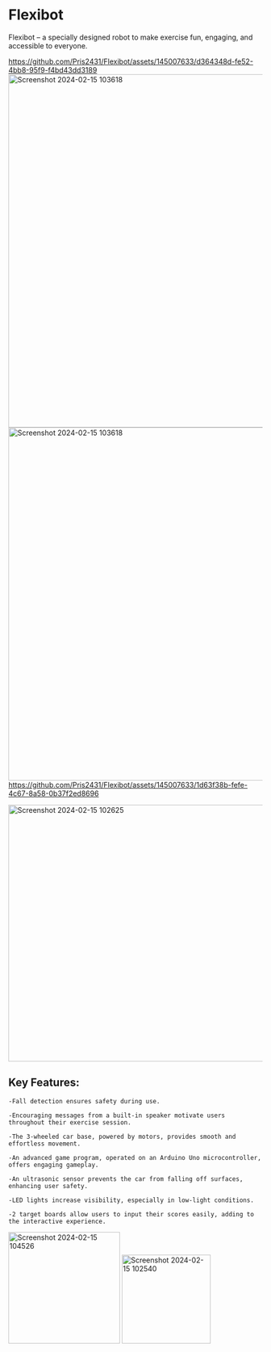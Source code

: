 # Flexibot
Flexibot – a specially designed robot to make exercise fun, engaging, and accessible to everyone.


https://github.com/Pris2431/Flexibot/assets/145007633/d364348d-fe52-4bb8-95f9-f4bd43dd3189
<img width="700" alt="Screenshot 2024-02-15 103618" src="https://github.com/Pris2431/Flexibot/assets/145007633/febc22be-b68c-4bfb-ad71-8cf1b35f94d6"> 
<img width="700" alt="Screenshot 2024-02-15 103618" src="https://github.com/Pris2431/Flexibot/assets/145007633/570a7867-b47f-4949-b049-cdd8bc6b9b2a"> 
https://github.com/Pris2431/Flexibot/assets/145007633/1d63f38b-fefe-4c67-8a58-0b37f2ed8696 

<img width="509" alt="Screenshot 2024-02-15 102625" src="https://github.com/Pris2431/Flexibot/assets/145007633/c43a7c8d-c653-44df-be0d-9ca53180023c">


## Key Features:
    -Fall detection ensures safety during use. 

    -Encouraging messages from a built-in speaker motivate users throughout their exercise session. 

    -The 3-wheeled car base, powered by motors, provides smooth and effortless movement. 

    -An advanced game program, operated on an Arduino Uno microcontroller, offers engaging gameplay. 

    -An ultrasonic sensor prevents the car from falling off surfaces, enhancing user safety. 

    -LED lights increase visibility, especially in low-light conditions. 

    -2 target boards allow users to input their scores easily, adding to the interactive experience. 
<img width="221" alt="Screenshot 2024-02-15 104526" src="https://github.com/Pris2431/Flexibot/assets/145007633/fff81270-775d-42f9-8c48-135ce9950bcd">
<img width="176" alt="Screenshot 2024-02-15 102540" src="https://github.com/Pris2431/Flexibot/assets/145007633/9b0fa78a-13e7-4cfd-92ac-8489787ae675">
